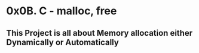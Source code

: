# 0x0B. C - malloc, free

## This Project is all about Memory allocation either Dynamically or Automatically
